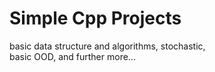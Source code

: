 # Simple Cpp Projects
basic data structure and algorithms, 
stochastic,  
basic OOD, 
and further more...
